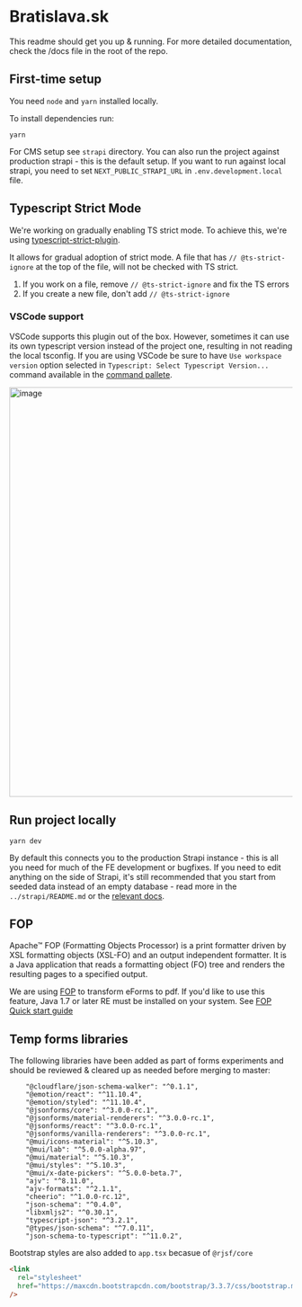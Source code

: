 # Bratislava.sk

This readme should get you up & running. For more detailed documentation, check the /docs file in the root of the repo.

## First-time setup

You need `node` and `yarn` installed locally.

To install dependencies run:

```
yarn
```

For CMS setup see `strapi` directory. You can also run the project against production strapi - this is the default setup. If you want to run against local strapi, you need to set `NEXT_PUBLIC_STRAPI_URL` in `.env.development.local` file.

## Typescript Strict Mode

We're working on gradually enabling TS strict mode. To achieve this, we're using [typescript-strict-plugin](https://github.com/allegro/typescript-strict-plugin).

It allows for gradual adoption of strict mode. A file that has `// @ts-strict-ignore` at the top of the file, will not be checked with TS strict.

1. If you work on a file, remove `// @ts-strict-ignore` and fix the TS errors
2. If you create a new file, don't add `// @ts-strict-ignore`

### VSCode support

VSCode supports this plugin out of the box. However, sometimes it can use its own typescript version instead of the project one, resulting in not reading the local tsconfig. If you are using VSCode be sure to have `Use workspace version` option selected in `Typescript: Select Typescript Version...` command available in the [command pallete](https://code.visualstudio.com/docs/getstarted/userinterface#_command-palette).

<img width="729" alt="image" src="https://user-images.githubusercontent.com/35625949/153884371-e0f488d4-05b8-4b88-93d2-1caa7e6081f7.png">

## Run project locally

```
yarn dev
```

By default this connects you to the production Strapi instance - this is all you need for much of the FE development or bugfixes. If you need to edit anything on the side of Strapi, it's still recommended that you start from seeded data instead of an empty database - read more in the `../strapi/README.md` or the [relevant docs](https://bratislava.github.io/docs/recipes/load-strapi-db-in-local-dev).

## FOP

Apache™ FOP (Formatting Objects Processor) is a print formatter driven by XSL formatting objects (XSL-FO) and an output independent formatter. It is a Java application that reads a formatting object (FO) tree and renders the resulting pages to a specified output.

We are using [FOP](https://xmlgraphics.apache.org/fop/) to transform eForms to pdf. If you'd like to use this feature, Java 1.7 or later RE must be installed on your system. See [FOP Quick start guide](https://xmlgraphics.apache.org/fop/quickstartguide.html)

## Temp forms libraries

The following libraries have been added as part of forms experiments and should be reviewed & cleared up as needed before merging to master:

```
    "@cloudflare/json-schema-walker": "^0.1.1",
    "@emotion/react": "^11.10.4",
    "@emotion/styled": "^11.10.4",
    "@jsonforms/core": "^3.0.0-rc.1",
    "@jsonforms/material-renderers": "^3.0.0-rc.1",
    "@jsonforms/react": "^3.0.0-rc.1",
    "@jsonforms/vanilla-renderers": "^3.0.0-rc.1",
    "@mui/icons-material": "^5.10.3",
    "@mui/lab": "^5.0.0-alpha.97",
    "@mui/material": "^5.10.3",
    "@mui/styles": "^5.10.3",
    "@mui/x-date-pickers": "^5.0.0-beta.7",
    "ajv": "^8.11.0",
    "ajv-formats": "^2.1.1",
    "cheerio": "^1.0.0-rc.12",
    "json-schema": "^0.4.0",
    "libxmljs2": "^0.30.1",
    "typescript-json": "^3.2.1",
    "@types/json-schema": "^7.0.11",
    "json-schema-to-typescript": "^11.0.2",
```

Bootstrap styles are also added to `app.tsx` becasue of `@rjsf/core`

```html
<link
  rel="stylesheet"
  href="https://maxcdn.bootstrapcdn.com/bootstrap/3.3.7/css/bootstrap.min.css"
/>
```
